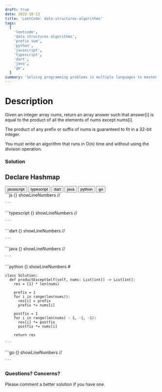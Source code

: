 ```yaml
---
draft: true
date: 2022-10-13
title: 'LeetCode: data-structures-algorithms'
tags:
  [
    'leetcode',
    'data structures algorithms',
    'prefix sum',
    'python',
    'javascript',
    'typescript',
    'dart',
    'java',
    'go',
  ]
summary: 'Solving programming problems in multiple languages to master syntax, data structures, and algorithms.'
---
```


# Description

Given an integer array nums, return an array answer such that answer[i] is equal
to the product of all the elements of nums except nums[i].

The product of any prefix or suffix of nums is guaranteed to fit in a 32-bit integer.

You must write an algorithm that runs in O(n) time and without using the division
operation.

### Solution

## Declare Hashmap

<div className="tab-group">
  <div className="tab">
    <button id="js" className="tablinks">javascript</button>
    <button id="ts" className="tablinks">typescript</button>
    <button id="dart" className="tablinks">dart</button>
    <button id="java" className="tablinks">java</button>
    <button id="python" className="tablinks">python</button>
    <button id="go" className="tablinks">go</button>
  </div>

  <div id="js" className="tabcontent">
    ```js {} showLineNumbers
    //

    ```

  </div>

  <div id="ts" className="tabcontent">
    ```typescript {} showLineNumbers
    //

    ```

  </div>

  <div id="dart" className="tabcontent">
    ```dart {} showLineNumbers
    //

    ```

  </div>

  <div id="java" className="tabcontent">
    ```java {} showLineNumbers
    //

    ```

  </div>

  <div id="python" className="tabcontent">
    ```python {} showLineNumbers
    #

    class Solution:
      def productExceptSelf(self, nums: List[int]) -> List[int]:
        res = [1] * len(nums)

        prefix = 1
        for i in range(len(nums)):
          res[i] = prefix
          prefix *= nums[i]

        postfix = 1
        for i in range(len(nums) - 1, -1, -1):
          res[i] *= postfix
          postfix *= nums[i]

        return res

    ```

  </div>

  <div id="go" className="tabcontent">
    ```go {} showLineNumbers
    //

    ```

  </div>
</div>

### Questions? Concerns?

Please comment a better solution if you have one.
